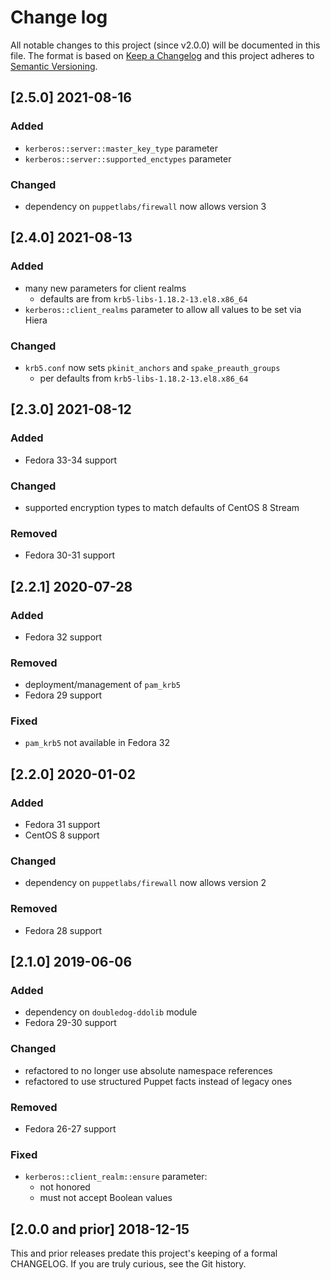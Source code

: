 <!--
This file is part of the doubledog-kerberos Puppet module.
Copyright 2018-2021 John Florian
SPDX-License-Identifier: GPL-3.0-or-later

Template

## [VERSION] WIP
### Added
### Changed
### Deprecated
### Removed
### Fixed
### Security

-->

# Change log

All notable changes to this project (since v2.0.0) will be documented in this file.  The format is based on [Keep a Changelog](http://keepachangelog.com/en/1.0.0/) and this project adheres to [Semantic Versioning](http://semver.org).

## [2.5.0] 2021-08-16
### Added
- `kerberos::server::master_key_type` parameter
- `kerberos::server::supported_enctypes` parameter
### Changed
- dependency on `puppetlabs/firewall` now allows version 3

## [2.4.0] 2021-08-13
### Added
- many new parameters for client realms
    - defaults are from `krb5-libs-1.18.2-13.el8.x86_64`
- `kerberos::client_realms` parameter to allow all values to be set via Hiera
### Changed
- `krb5.conf` now sets `pkinit_anchors` and `spake_preauth_groups`
    - per defaults from `krb5-libs-1.18.2-13.el8.x86_64`

## [2.3.0] 2021-08-12
### Added
- Fedora 33-34 support
### Changed
- supported encryption types to match defaults of CentOS 8 Stream
### Removed
- Fedora 30-31 support

## [2.2.1] 2020-07-28
### Added
- Fedora 32 support
### Removed
- deployment/management of `pam_krb5`
- Fedora 29 support
### Fixed
- `pam_krb5` not available in Fedora 32

## [2.2.0] 2020-01-02
### Added
- Fedora 31 support
- CentOS 8 support
### Changed
- dependency on `puppetlabs/firewall` now allows version 2
### Removed
- Fedora 28 support

## [2.1.0] 2019-06-06
### Added
- dependency on `doubledog-ddolib` module
- Fedora 29-30 support
### Changed
- refactored to no longer use absolute namespace references
- refactored to use structured Puppet facts instead of legacy ones
### Removed
- Fedora 26-27 support
### Fixed
- `kerberos::client_realm::ensure` parameter:
    - not honored
    - must not accept Boolean values

## [2.0.0 and prior] 2018-12-15

This and prior releases predate this project's keeping of a formal CHANGELOG.  If you are truly curious, see the Git history.
